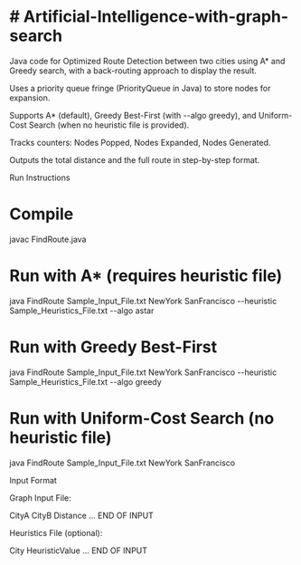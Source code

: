 # # Artificial-Intelligence-with-graph-search

Java code for Optimized Route Detection between two cities using A* and Greedy search, with a back-routing approach to display the result.

Uses a priority queue fringe (PriorityQueue in Java) to store nodes for expansion.

Supports A* (default), Greedy Best-First (with --algo greedy), and Uniform-Cost Search (when no heuristic file is provided).

Tracks counters: Nodes Popped, Nodes Expanded, Nodes Generated.

Outputs the total distance and the full route in step-by-step format.

Run Instructions
# Compile
javac FindRoute.java

# Run with A* (requires heuristic file)
java FindRoute Sample_Input_File.txt NewYork SanFrancisco --heuristic Sample_Heuristics_File.txt --algo astar

# Run with Greedy Best-First
java FindRoute Sample_Input_File.txt NewYork SanFrancisco --heuristic Sample_Heuristics_File.txt --algo greedy

# Run with Uniform-Cost Search (no heuristic file)
java FindRoute Sample_Input_File.txt NewYork SanFrancisco

Input Format

Graph Input File:

CityA CityB Distance
...
END OF INPUT


Heuristics File (optional):

City HeuristicValue
...
END OF INPUT
